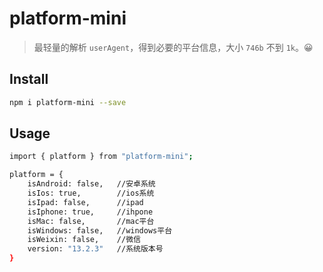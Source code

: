 <!--
 * @Autor: xkh
 * @Date: 2020-07-27 18:55:19
 * @LastEditors: xkh
 * @LastEditTime: 2020-07-31 20:50:28
-->

# platform-mini

> 最轻量的解析 `userAgent`，得到必要的平台信息，大小 `746b` 不到 `1k`。😀

## Install

```bash
npm i platform-mini --save
```

## Usage

```bash
import { platform } from "platform-mini";

platform = {
    isAndroid: false,   //安卓系统
    isIos: true,        //ios系统
    isIpad: false,      //ipad
    isIphone: true,     //ihpone
    isMac: false,       //mac平台
    isWindows: false,   //windows平台
    isWeixin: false,    //微信
    version: "13.2.3"   //系统版本号
}

```
